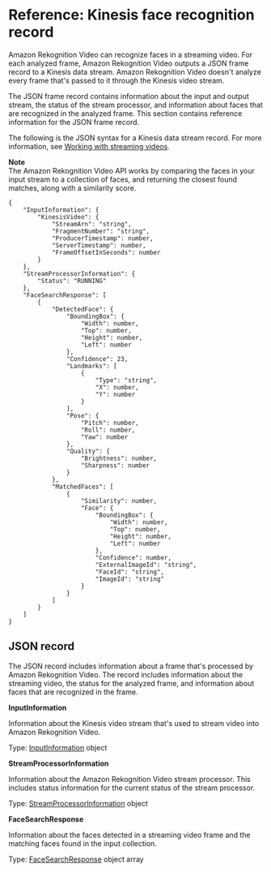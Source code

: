 # Reference: Kinesis face recognition record<a name="streaming-video-kinesis-output-reference"></a>

Amazon Rekognition Video can recognize faces in a streaming video\. For each analyzed frame, Amazon Rekognition Video outputs a JSON frame record to a Kinesis data stream\. Amazon Rekognition Video doesn't analyze every frame that's passed to it through the Kinesis video stream\. 

The JSON frame record contains information about the input and output stream, the status of the stream processor, and information about faces that are recognized in the analyzed frame\. This section contains reference information for the JSON frame record\.

The following is the JSON syntax for a Kinesis data stream record\. For more information, see [Working with streaming videos](streaming-video.md)\.

**Note**  
The Amazon Rekognition Video API works by comparing the faces in your input stream to a collection of faces, and returning the closest found matches, along with a similarity score\.

```
{
    "InputInformation": {
        "KinesisVideo": {
            "StreamArn": "string",
            "FragmentNumber": "string",
            "ProducerTimestamp": number,
            "ServerTimestamp": number,
            "FrameOffsetInSeconds": number
        }
    },
    "StreamProcessorInformation": {
        "Status": "RUNNING"
    },
    "FaceSearchResponse": [
        {
            "DetectedFace": {
                "BoundingBox": {
                    "Width": number,
                    "Top": number,
                    "Height": number,
                    "Left": number
                },
                "Confidence": 23,
                "Landmarks": [
                    {
                        "Type": "string",
                        "X": number,
                        "Y": number
                    }
                ],
                "Pose": {
                    "Pitch": number,
                    "Roll": number,
                    "Yaw": number
                },
                "Quality": {
                    "Brightness": number,
                    "Sharpness": number
                }
            },
            "MatchedFaces": [
                {
                    "Similarity": number,
                    "Face": {
                        "BoundingBox": {
                            "Width": number,
                            "Top": number,
                            "Height": number,
                            "Left": number
                        },
                        "Confidence": number,
                        "ExternalImageId": "string",
                        "FaceId": "string",
                        "ImageId": "string"
                    }
                }
            ]
        }
    ]
}
```

## JSON record<a name="streaming-video-kinesis-output-reference-processorresult"></a>

The JSON record includes information about a frame that's processed by Amazon Rekognition Video\. The record includes information about the streaming video, the status for the analyzed frame, and information about faces that are recognized in the frame\.

**InputInformation**

Information about the Kinesis video stream that's used to stream video into Amazon Rekognition Video\.

Type: [InputInformation](streaming-video-kinesis-output-reference-inputinformation.md) object

**StreamProcessorInformation**

Information about the Amazon Rekognition Video stream processor\. This includes status information for the current status of the stream processor\.

Type: [StreamProcessorInformation](streaming-video-kinesis-output-reference-streamprocessorinformation.md) object 

**FaceSearchResponse**

Information about the faces detected in a streaming video frame and the matching faces found in the input collection\.

Type: [FaceSearchResponse](streaming-video-kinesis-output-reference-facesearchresponse.md) object array
